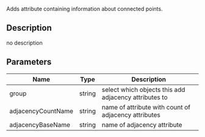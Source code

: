 Adds attribute containing information about connected points.



## Description
no description
## Parameters

<table>
<thead>
	<tr>
		<th>Name</th>
		<th>Type</th>
		<th>Description</th>
	</tr>
</thead>
<tr>
	<td>group</td>
	<td><div class='bg-purple-800 px-2 py-px text-white rounded-sm'>string</div></td>
	<td>select which objects this add adjacency attributes to</td>
</tr>
<tr>
	<td>adjacencyCountName</td>
	<td><div class='bg-purple-800 px-2 py-px text-white rounded-sm'>string</div></td>
	<td>name of attribute with count of adjacency attributes</td>
</tr>
<tr>
	<td>adjacencyBaseName</td>
	<td><div class='bg-purple-800 px-2 py-px text-white rounded-sm'>string</div></td>
	<td>name of adjacency attribute</td>
</tr>
</table>